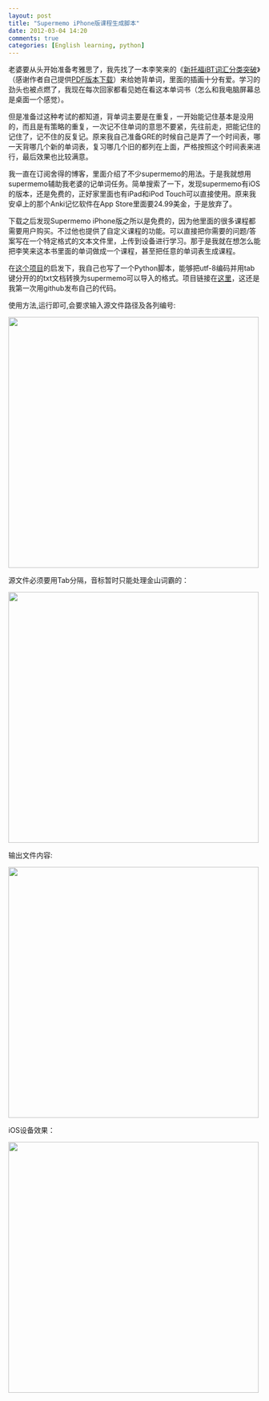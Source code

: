 ```yaml
---
layout: post
title: "Supermemo iPhone版课程生成脚本"
date: 2012-03-04 14:20
comments: true
categories: [English learning, python]
---
```


老婆要从头开始准备考雅思了，我先找了一本李笑来的《[新托福iBT词汇分类突破][1]》（感谢作者自己提供[PDF版本下载][2]）来给她背单词，里面的插画十分有爱。学习的劲头也被点燃了，我现在每次回家都看见她在看这本单词书（怎么和我电脑屏幕总是桌面一个感觉）。

但是准备过这种考试的都知道，背单词主要是在重复，一开始能记住基本是没用的，而且是有策略的重复，一次记不住单词的意思不要紧，先往前走，把能记住的记住了，记不住的反复记。原来我自己准备GRE的时候自己是弄了一个时间表，哪一天背哪几个新的单词表，复习哪几个旧的都列在上面，严格按照这个时间表来进行，最后效果也比较满意。

我一直在订阅舍得的博客，里面介绍了不少supermemo的用法。于是我就想用supermemo辅助我老婆的记单词任务。简单搜索了一下，发现supermemo有iOS的版本，还是免费的，正好家里面也有iPad和iPod Touch可以直接使用。原来我安卓上的那个Anki记忆软件在App Store里面要24.99美金，于是放弃了。

下载之后发现Supermemo iPhone版之所以是免费的，因为他里面的很多课程都需要用户购买。不过他也提供了自定义课程的功能。可以直接把你需要的问题/答案写在一个特定格式的文本文件里，上传到设备进行学习。那于是我就在想怎么能把李笑来这本书里面的单词做成一个课程，甚至把任意的单词表生成课程。

在[这个项目][3]的启发下，我自己也写了一个Python脚本，能够把utf-8编码并用tab键分开的的txt文档转换为supermemo可以导入的格式。项目链接在[这里][4]，这还是我第一次用github发布自己的代码。

使用方法,运行即可,会要求输入源文件路径及各列编号:

<img src="https://lh6.googleusercontent.com/-_qYA21fdGB4/T1MKDpH8PHI/AAAAAAAAbJc/qYS6IyN-tTg/2012-03-04%25252014%25252018%25252013.png" width="500" />

源文件必须要用Tab分隔，音标暂时只能处理金山词霸的：

<img src="https://lh5.googleusercontent.com/-3uxYo6zD8LY/T1MKDgPndtI/AAAAAAAAbJk/08b7N86DQDA/2012-03-04%25252014%25252018%25252038.png" width="500" />

输出文件内容:

<img src="https://lh4.googleusercontent.com/-s-TxAUPjhd4/T1MKDp-qLCI/AAAAAAAAbJg/MXHCsBnMaoY/2012-03-04%25252014%25252018%25252048.png" width="500" />

iOS设备效果：

<img src="https://lh6.googleusercontent.com/-qE6IPfRHROE/T1MLEtkYq9I/AAAAAAAAbJ0/lVWrO1e-i40/%2525E7%252585%2525A7%2525E7%252589%252587.PNG" width="500" />

[1]: http://www.lixiaolai.com/archives/8079.html
[2]: http://www.lixiaolai.com/archives/11089.html
[3]: http://github.com/tikiet/sm_iphone_qa_generator
[4]: http://github.com/laoyang945/supermemo-mobile-converter
